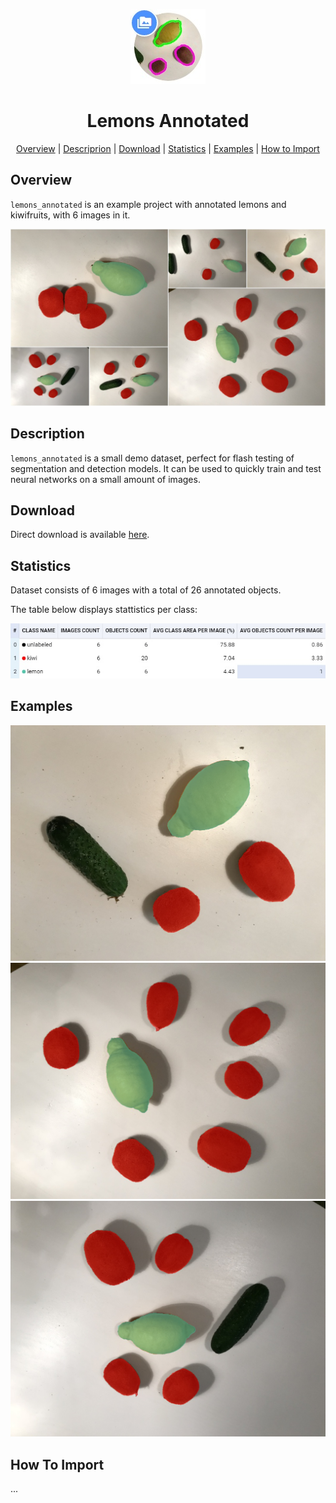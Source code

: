 
<div align="center"> 

![icon](./readme_images/icon.jpg) 

 # Lemons Annotated  

<p align="center">

  <a href="#overview">Overview</a> |
  <a href="#description">Descriprion</a> |
  <a href="#download">Download</a> |
  <a href="#statistics">Statistics</a> |
  <a href="#examples">Examples</a> |
  <a href="#how-to-import">How to Import</a> 
</p>
</div>



## Overview 

 `lemons_annotated` is an example project with annotated lemons and kiwifruits, with 6 images in it. 

![](./readme_images/IMG_0748_pr.jpg)

## Description 

`lemons_annotated` is a small demo dataset, perfect for flash testing of segmentation and detection models. It can be used to quickly train and test neural networks on a small amount of images.

## Download

Direct download is available [here](x).

## Statistics

Dataset consists of 6 images with a total of 26 annotated objects. 

The table below displays stattistics per class:

![](./readme_images/stats.jpg)

## Examples

![](./readme_images/IMG_0748.png) ![](./readme_images/IMG_2084.png) ![](./readme_images/IMG_4451.png) 

## How To Import

...
